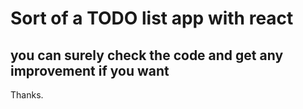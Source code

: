 # Sort of a TODO list app with react

## you can surely check the code and get any improvement if you want

Thanks.

